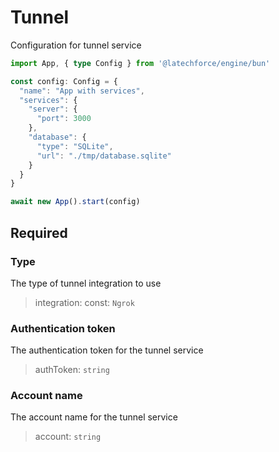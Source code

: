 # Tunnel

Configuration for tunnel service

```ts
import App, { type Config } from '@latechforce/engine/bun'

const config: Config = {
  "name": "App with services",
  "services": {
    "server": {
      "port": 3000
    },
    "database": {
      "type": "SQLite",
      "url": "./tmp/database.sqlite"
    }
  }
}

await new App().start(config)
```
## Required

### Type

The type of tunnel integration to use
>integration: const: `Ngrok`

### Authentication token

The authentication token for the tunnel service
>authToken: `string`

### Account name

The account name for the tunnel service
>account: `string`

